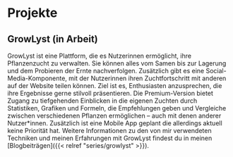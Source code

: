 # Projekte

## GrowLyst (in Arbeit)

GrowLyst ist eine Plattform, die es Nutzerinnen ermöglicht, ihre Pflanzenzucht zu verwalten. Sie können alles vom Samen bis zur Lagerung und dem Probieren der Ernte nachverfolgen. Zusätzlich gibt es eine Social-Media-Komponente, mit der Nutzerinnen ihren Zuchtfortschritt mit anderen auf der Website teilen können. Ziel ist es, Enthusiasten anzusprechen, die ihre Ergebnisse gerne stilvoll präsentieren.
Die Premium-Version bietet Zugang zu tiefgehenden Einblicken in die eigenen Zuchten durch Statistiken, Grafiken und Formeln, die Empfehlungen geben und Vergleiche zwischen verschiedenen Pflanzen ermöglichen – auch mit denen anderer Nutzer*innen.
Zusätzlich ist eine Mobile App geplant die allerdings aktuell keine Priorität hat.
Weitere Informationen zu den von mir verwendeten Techniken und meinen Erfahrungen mit GrowLyst findest du in meinen [Blogbeiträgen]({{< relref "series/growlyst" >}}).
